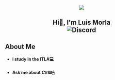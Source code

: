 <div align="center">
  <img src="https://media.giphy.com/media/qgQUggAC3Pfv687qPC/giphy.gif"/>
  <h2>
    Hi👋, I'm Luis Morla
    <div>
        <img alt="Discord" src="https://img.shields.io/discord/693615245729726515?logo=Friends&logoColor=Red&style=for-the-    badge">
    </div>
  </h2>
</div>

<div border="none">
  <h2>
    About Me
  </h2>
      <div>
      <ul>
        <li>
          <h4>
            I study in the ITLA💻
          </h4>
        </li>
        <li>
          <h4>
            Ask me about <i>C#</i>⌨️🖱
          </h4>
        </li>
      </ul>
    </div>
</div>
<!--
**LuisMorla/LuisMorla** is a ✨ _special_ ✨ repository because its `README.md` (this file) appears on your GitHub profile.
Here are some ideas to get you started:

- 🔭 I’m currently working on ...
- 🌱 I’m currently learning ...
- 👯 I’m looking to collaborate on ...
- 🤔 I’m looking for help with ...
- 💬 Ask me about ...
- 📫 How to reach me: ...
- 😄 Pronouns: ...
- ⚡ Fun fact: ...
-->
